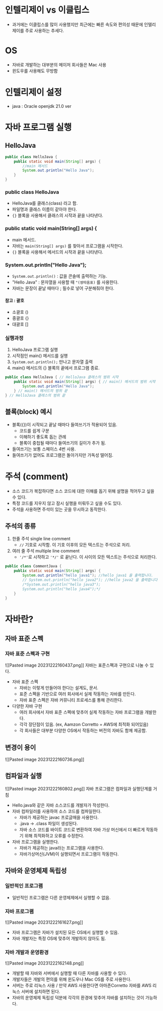 # 인텔리제이 vs 이클립스
- 과거에는 이클립스를 많이 사용했지만 최근에는 빠른 속도와 편의성 때문에 인텔리제이를 주로 사용하는 추세다.

# OS
- 자바로 개발하는 대부분의 메이저 회사들은 Mac 사용
- 윈도우를 사용해도 무방함

# 인텔리제이 설정
- java : Oracle openjdk 21.0 ver

# 자바 프로그램 실행
## HelloJava

```java
public class HelloJava {
    public static void main(String[] args) {
        //main 메서드
        System.out.println("Hello Java");
    }
}
```

### public class HelloJava
- HelloJava를 클래스(class) 라고 함.
- 파일명과 클래스 이름이 같아야 한다.
- `{}` 블록을 사용해서 클래스의 시작과 끝을 나타낸다.

### public static void main(String[] args) {
- main 메서드.
- 자바는 `main(String[] args)` 를 찾아서 프로그램을 시작한다.
- `{}` 블록을 사용해서 메서드의 시작과 끝을 나타낸다.

### System.out.println("Hello Java");
- `System.out.println()` : 값을 콘솔에 출력하는 기능.
- "Hello Java" : 문자열을 사용할 때 `"(쌍따옴표)` 를 사용한다. 
- 자바는 문장이 끝날 때마다 ; 필수로 넣어 구분해줘야 한다.

#### 참고 : 괄호
- 소괄호 ()
- 중괄호  {}
- 대괄호 []

### 실행과정
1. HelloJava 프로그램 실행
2. 시작점인 main() 메서드를 실행
3. `System.out.println();` 만나고 문자열 출력
4. main() 메서드의 {} 블록의 끝에서 프로그램 종료.

```java
public class HelloJava { // HelloJava 클래스의 범위 시작
    public static void main(String[] args) { // main() 메서드의 범위 시작
        System.out.println("Hello Java");
    } // main() 메서드의 범위 끝  
} // HelloJava 클래스의 범위 끝 
```

## 블록(block) 예시
- 블록({})이 시작되고 끝날 때마다 들여쓰기가 적용되어 있음.
	- 코드를 쉽게 구분
	- 이해하기 좋도록 돕는 관례
	- 블록이 중첩될 때마다 들여쓰기의 길이가 추가 됨.
- 들여쓰기는 보통 스페이스 4번 사용.
- 들여쓰기가 없어도 프로그램은 돌아가지만 가독성 떨어짐.

# 주석 (comment)
- 소스 코드가 복잡하다면 소스 코드에 대한 이해를 돕기 위해 설명을 적어두고 싶을 수 있다.
- 특정 코드를 지우지 않고 잠시 실행을 미뤄두고 싶을 수도 있다.
- 주석을 사용하면 주석이 있는 곳을 무시하고 동작한다.

## 주석의 종류
1. 한줄 주석 single line comment
	- `//` 기호로 시작함. 이 기호 이후의 모든 텍스트는 주석으로 처리.
2. 여러 줄 주석 multiple line comment 
	- `'/*'`로 시작하고 `'*/'` 로 끝난다. 이 사이의 모든 텍스트는 주석으로 처리한다.

```java
public class CommentJava {
    public static void main(String[] args) {
        System.out.println("hello java1"); //hello java1 을 출력합니다.
        // System.out.println("hello java2"); //hello java2 을 출력합니다.
        /*System.out.println("hello java3");
        System.out.println("hello java4");*/
    }
}
```

# 자바란?
## 자바 표준 스펙
### 자바 표준 스펙과 구현
![[Pasted image 20231222160437.png]]
자바는 표준스펙과 구현으로 나눌 수 있다.
- 자바 표준 스펙
	- 자바는 이렇게 만들어야 한다는 설계도, 문서.
	- 표준 스펙을 기반으로 여러 회사에서 실제 작동하는 자바를 만든다.
	- 자바 표준 스펙은 자바 커뮤니티 프로세스를 통해 관리한다.
- 다양한 자바 구현
	- 여러 회사에서 자바 표준 스펙에 맞추어 실제 작동하는 자바 프로그램을 개발한다.
	- 각각 장단점이 있음. (ex, Aamzon Corretto = AWS에 최적화 되어있음)
	- 각 회사들은 대부분 다양한 OS에서 작동하는 버전의 자바도 함께 제공함.
## 변경이 용이
![[Pasted image 20231222160736.png]]

## 컴파일과 실행
![[Pasted image 20231222160802.png]]
자바 프로그램은 컴파일과 실행단계를 거침
- Hello.java와 같은 자바 소스코드를 개발자가 작성한다.
- 자바 컴파일러를 사용하여 소스 코드를 컴파일한다.
	- 자바가 제공하는 javac 프로글매을 사용한다.
	- .java -> .class 파일이 생성된다.
	- 자바 소스 코드를 바이트 코드로 변환하여 자바 가상 머신에서 더 빠르게 작동하기 위해 최적화하고 오류를 수정한다.
- 자바 프로그램을 실행한다.
	- 자바가 제공하는 java라는 프로그램을 사용한다.
	- 자바가상머신(JVM)이 실행되면서 프로그램이 작동한다.

## 자바와 운영체제 독립성
### 일반적인 프로그램
- 일반적인 프로그램은 다른 운영체제에서 실행할 수 없음.
### 자바 프로그램
![[Pasted image 20231222161627.png]]
- 자바 프로그램은 자바가 설치된 모든 OS에서 실행할 수 있음.
- 자바 개발자는 특정 OS에 맞추어 개발하지 않아도 됨.

### 자바 개발과 운영환경
![[Pasted image 20231222162148.png]]
- 개발할 때 자바와 서버에서 실행할 때 다른 자바를 사용할 수 있다.
- 개발자들은 개발의 편의를 위해 윈도우나 Mac OS를 주로 사용한다.
- 서버는 주로 리눅스 사용 / 만약 AWS 사용한다면 아마존Corretto 자바를 AWS 리눅스 서버에 설치하면 된다.
- 자바의 운영체제 독립성 덕분에 각각의 환경에 맞추어 자바를 설치하는 것이 가능하다.